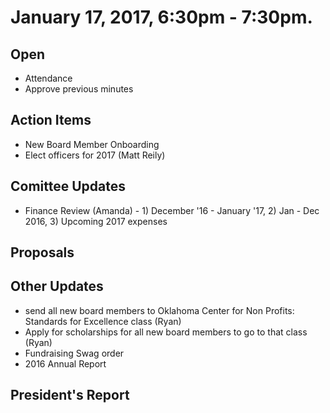 # January 17, 2017, 6:30pm - 7:30pm.

## Open
* Attendance
* Approve previous minutes

## Action Items
* New Board Member Onboarding
* Elect officers for 2017 (Matt Reily)

## Comittee Updates
* Finance Review (Amanda) - 1) December '16 - January '17, 2) Jan - Dec 2016, 3) Upcoming 2017 expenses

## Proposals

## Other Updates
* send all new board members to Oklahoma Center for Non Profits: Standards for Excellence class (Ryan)
* Apply for scholarships for all new board members to go to that class (Ryan)
* Fundraising Swag order 
* 2016 Annual Report


## President's Report 
